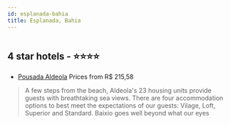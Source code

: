 ```yaml
---
id: esplanada-bahia
title: Esplanada, Bahia
---
```


<center><img src="https://novo-hu.s3.amazonaws.com/reservas/ota/prod/hotel/530864/001-fachada-pousada-aldeola-001_20191107144146.jpg" alt="" /></center>


##  4 star hotels - ⭐️⭐️⭐️⭐️

-    [Pousada Aldeola](https://us.hurb.com/hotels/esplanada/pousada-aldeola-OMN-8962?cmp=18055) Prices from R$ 215,58
   > A few steps from the beach, Aldeola's 23 housing units provide guests with breathtaking sea views. There are four accommodation options to best meet the expectations of our guests: Vilage, Loft, Superior and Standard.Baixio goes well beyond what our eyes

